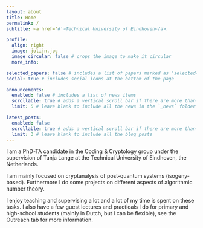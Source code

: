 ```yaml
---
layout: about
title: Home
permalink: /
subtitle: <a href='#'>Technical University of Eindhoven</a>. 

profile:
  align: right
  image: jolijn.jpg
  image_circular: false # crops the image to make it circular
  more_info: 

selected_papers: false # includes a list of papers marked as "selected={true}"
social: true # includes social icons at the bottom of the page

announcements:
  enabled: false # includes a list of news items
  scrollable: true # adds a vertical scroll bar if there are more than 3 news items
  limit: 5 # leave blank to include all the news in the `_news` folder

latest_posts:
  enabled: false
  scrollable: true # adds a vertical scroll bar if there are more than 3 new posts items
  limit: 3 # leave blank to include all the blog posts
---
```


I am a PhD-TA candidate in the Coding & Cryptology group under the supervision of Tanja Lange at the Technical University of Eindhoven, the Netherlands. 

I am mainly focused on cryptanalysis of post-quantum systems (isogeny-based). Furthermore I do some projects on different aspects of algorithmic number theory. 

I enjoy teaching and supervising a lot and a lot of my time is spent on these tasks. I also have a few guest lectures and practicals I do for primary and high-school students (mainly in Dutch, but I can be flexible), see the Outreach tab for more information.

